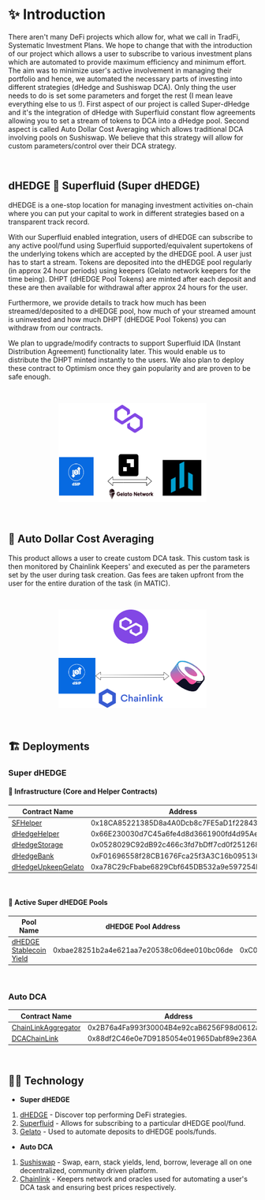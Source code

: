 # :sparkles: Introduction

There aren't many DeFi projects which allow for, what we call in TradFi, Systematic Investment Plans. We hope to change that with the introduction of our project which allows a user to subscribe to various investment plans which are automated to provide maximum efficiency and minimum effort. The aim was to minimize user's active involvement in managing their portfolio and hence, we automated the necessary parts of investing into different strategies (dHedge and Sushiswap DCA). Only thing the user needs to do is set some parameters and forget the rest (I mean leave everything else to us !). First aspect of our project is called Super-dHedge and it's the integration of dHedge with Superfluid constant flow agreements allowing you to set a stream of tokens to DCA into a dHedge pool. Second aspect is called Auto Dollar Cost Averaging which allows traditional DCA involving pools on Sushiswap. We believe that this strategy will allow for custom parameters/control over their DCA strategy.

&nbsp;

## dHEDGE :handshake: Superfluid (Super dHEDGE)


​dHEDGE is a one-stop location for managing investment activities on-chain where you can put your capital to work in different strategies based on a transparent track record.

With our Superfluid enabled integration, users of dHEDGE can subscribe to any active pool/fund using Superfluid supported/equivalent supertokens of the underlying tokens which are accepted by the dHEDGE pool. A user just has to start a stream. Tokens are deposited into the dHEDGE pool regularly (in approx 24 hour periods) using keepers (Gelato network keepers for the time being). DHPT (dHEDGE Pool Tokens) are minted after each deposit and these are then available for withdrawal after approx 24 hours for the user.

Furthermore, we provide details to track how much has been streamed/deposited to a dHEDGE pool, how much of your streamed amount is uninvested and how much DHPT (dHEDGE Pool Tokens) you can withdraw from our contracts.

We plan to upgrade/modify contracts to support Superfluid IDA (Instant Distribution Agreement) functionality later. This would enable us to distribute the DHPT minted instantly to the users. We also plan to deploy these contract to Optimism once they gain popularity and are proven to be safe enough.

&nbsp;

<p align="center">
    <img src="misc/images/Super%20dHEDGE.png" alt="Tech used in Super D HEDGE" width="300" height="200"/>
</p>

&nbsp;

## :robot: Auto Dollar Cost Averaging

This product allows a user to create custom DCA task. This custom task is then monitored by Chainlink Keepers' and executed as per the parameters set by the user during task creation. Gas fees are taken upfront from the user for the entire duration of the task (in MATIC).

&nbsp;

<p align="center">
    <img src="misc/images/Auto%20DCA.png" alt="Tech used in Auto Dollar Cost Averaging" width="300" height="200"/>
</p>

&nbsp;

## :building_construction: Deployments

### Super dHEDGE

#### :office: Infrastructure (Core and Helper Contracts)

| Contract Name | Address |
| ------------- | ------- |
| [SFHelper](https://polygonscan.com/address/0x18CA85221385D8a4A0Dcb8c7FE5aD1f22843349b#code) | 0x18CA85221385D8a4A0Dcb8c7FE5aD1f22843349b |
| [dHedgeHelper](https://polygonscan.com/address/0x66E230030d7C45a6fe4d8d3661900fd4d95Aef07#code) | 0x66E230030d7C45a6fe4d8d3661900fd4d95Aef07 |
| [dHedgeStorage](https://polygonscan.com/address/0x0528029C92dB92c466c3fd7bDff7cd0f25126829#code) | 0x0528029C92dB92c466c3fd7bDff7cd0f25126829 |
| [dHedgeBank](https://polygonscan.com/address/0xF01696558f28CB1676Fca25f3A3C16b0951366b6#code) | 0xF01696558f28CB1676Fca25f3A3C16b0951366b6 |
| [dHedgeUpkeepGelato](https://polygonscan.com/address/0xa78C29cFbabe6829Cbf645DB532a9e597254F5C1#code) | 0xa78C29cFbabe6829Cbf645DB532a9e597254F5C1 |

&nbsp;

#### :money_with_wings: Active Super dHEDGE Pools

| Pool Name | dHEDGE Pool Address | Super dHEDGE Address |
| --------- | ------------------- | -------------------- |
| [dHEDGE Stablecoin Yield](https://app.dhedge.org/pool/0xbae28251b2a4e621aa7e20538c06dee010bc06de) | 0xbae28251b2a4e621aa7e20538c06dee010bc06de | 0xC05B38Dd7D1bc0E65b2EE5dF19AC4296B382Cb10 |

&nbsp;

### Auto DCA

| Contract Name | Address |
| ------------- | ------- |
| [ChainLinkAggregator](https://polygonscan.com/address/0x2B76a4Fa993f30004B4e92caB6256F98d0612ae5#code) | 0x2B76a4Fa993f30004B4e92caB6256F98d0612ae5 |
| [DCAChainLink](https://polygonscan.com/address/0x88df2C46e0e7D9185054e01965Dabf89e236Ae92#code) | 0x88df2C46e0e7D9185054e01965Dabf89e236Ae92 |

&nbsp;

## :man_technologist: Technology

- **Super dHEDGE**

1. [dHEDGE](https://www.dhedge.org/) - Discover top performing DeFi strategies.
2. [Superfluid](https://www.superfluid.finance/home) - Allows for subscribing to a particular dHEDGE pool/fund.
3. [Gelato](https://www.gelato.network/) - Used to automate deposits to dHEDGE pools/funds.

- **Auto DCA**

1. [Sushiswap](https://sushi.com/) - Swap, earn, stack yields, lend, borrow, leverage all on one decentralized, community driven platform.
2. [Chainlink](https://chain.link/) - Keepers network and oracles used for automating a user's DCA task and ensuring best prices respectively.


